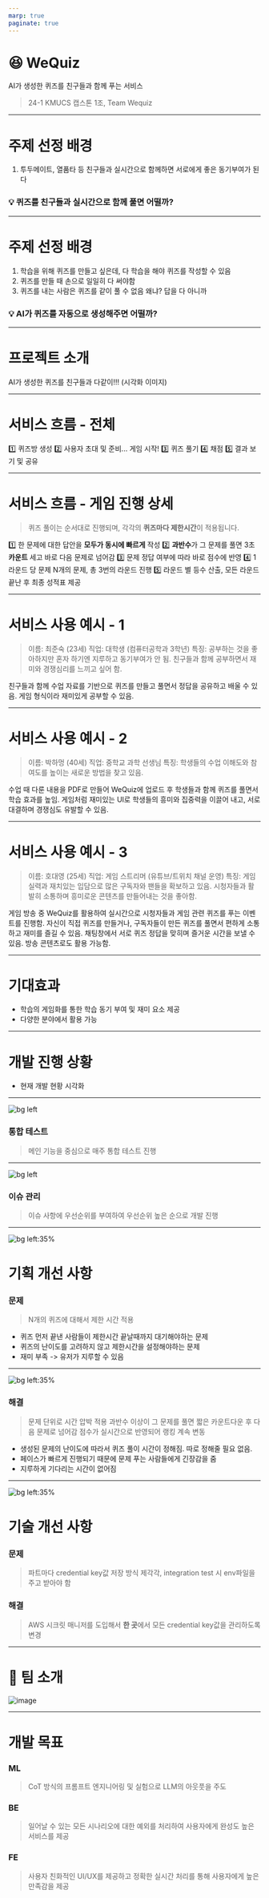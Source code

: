 ```yaml
---
marp: true
paginate: true
---
```



# **😆 WeQuiz**

AI가 생성한 퀴즈를 친구들과 함께 푸는 서비스

> 24-1 KMUCS 캡스톤 1조, Team Wequiz

---

# 주제 선정 배경

1. 투두메이트, 열품타 등 친구들과 실시간으로 함께하면 서로에게 좋은 동기부여가 된다

### 💡 퀴즈를 친구들과 실시간으로 함께 풀면 어떨까?


---

# 주제 선정 배경

1. 학습을 위해 퀴즈를 만들고 싶은데, 다 학습을 해야 퀴즈를 작성할 수 있음
2. 퀴즈를 만들 때 손으로 일일히 다 써야함
3. 퀴즈를 내는 사람은 퀴즈를 같이 풀 수 없음 왜냐? 답을 다 아니까

### 💡 AI가 퀴즈를 자동으로 생성해주면 어떨까?


---

# 프로젝트 소개

AI가 생성한 퀴즈를 친구들과 다같이!!!
(시각화 이미지)


---

# 서비스 흐름 - 전체

1️⃣ 퀴즈방 생성 
2️⃣ 사용자 초대 및 준비... 게임 시작!
3️⃣ 퀴즈 풀기
4️⃣ 채점
5️⃣ 결과 보기 및 공유

---

# 서비스 흐름 - 게임 진행 상세

> 퀴즈 풀이는 순서대로 진행되며,
각각의 **퀴즈마다 제한시간**이 적용됩니다.

1️⃣ 한 문제에 대한 답안을 **모두가 동시에 빠르게** 작성 
2️⃣ **과반수**가 그 문제를 풀면 3초 **카운트** 세고 바로 다음 문제로 넘어감
3️⃣ 문제 정답 여부에 따라 바로 점수에 반영
4️⃣ 1라운드 당 문제 N개의 문제, 총 3번의 라운드 진행
5️⃣ 라운드 별 등수 산출, 모든 라운드 끝난 후 최종 성적표 제공

---


# 서비스 사용 예시 - 1

> 이름: 최준숙  (23세)
직업: 대학생 (컴퓨터공학과 3학년)
특징: 공부하는 것을 좋아하지만 혼자 하기엔 지루하고 동기부여가 안 됨. 친구들과 함께 공부하면서 재미와 경쟁심리를 느끼고 싶어 함.

친구들과 함께 수업 자료를 기반으로 퀴즈를 만들고 풀면서 정답을 공유하고 배울 수 있음. 게임 형식이라 재미있게 공부할 수 있음.


---

# 서비스 사용 예시 - 2
> 이름: 박하멍 (40세)
직업: 중학교 과학 선생님
특징: 학생들의 수업 이해도와 참여도를 높이는 새로운 방법을 찾고 있음.

수업 때 다룬 내용을 PDF로 만들어 WeQuiz에 업로드 후 학생들과 함께 퀴즈를 풀면서 학습 효과를 높임. 게임처럼 재미있는 UI로 학생들의 흥미와 집중력을 이끌어 내고, 서로 대결하며 경쟁심도 유발할 수 있음.


---

# 서비스 사용 예시 - 3
> 이름: 호대영 (25세)
직업: 게임 스트리머 (유튜브/트위치 채널 운영)
특징: 게임 실력과 재치있는 입담으로 많은 구독자와 팬들을 확보하고 있음. 시청자들과 활발히 소통하며 흥미로운 콘텐츠를 만들어내는 것을 좋아함.

게임 방송 중 WeQuiz를 활용하여 실시간으로 시청자들과 게임 관련 퀴즈를 푸는 이벤트를 진행함. 자신이 직접 퀴즈를 만들거나, 구독자들이 만든 퀴즈를 풀면서 편하게 소통하고 재미를 즐길 수 있음. 채팅창에서 서로 퀴즈 정답을 맞히며 즐거운 시간을 보낼 수 있음. 방송 콘텐츠로도 활용 가능함.


---


# 기대효과
- 학습의 게임화를 통한 학습 동기 부여 및 재미 요소 제공
- 다양한 분야에서 활용 가능

---

# 개발 진행 상황

- 현재 개발 현황 시각화

---

![bg left](https://github.com/Team-WeQuiz/wequiz/assets/66217855/9d5c5ba9-edd9-42e3-85a2-bb14845865cf)

### 통합 테스트
> 메인 기능을 중심으로
매주 통합 테스트 진행

---

![bg left](https://github.com/Team-WeQuiz/wequiz/assets/66217855/4183e229-bfb0-4ea7-bf9f-d802f946814e)



### 이슈 관리
> 이슈 사항에 우선순위를 부여하여
우선순위 높은 순으로 개발 진행


---

![bg left:35%](https://github.com/Team-WeQuiz/wequiz/assets/66217855/0afd6db8-a94e-4e19-ac72-8d2e08eb5e76)


# 기획 개선 사항 
### 문제
> N개의 퀴즈에 대해서 제한 시간 적용
- 퀴즈 먼저 끝낸 사람들이 제한시간 끝날때까지 대기해야하는 문제
- 퀴즈의 난이도를 고려하지 않고 제한시간을 설정해야하는 문제
- 재미 부족 -> 유저가 지루할 수 있음

---

![bg left:35%](https://github.com/Team-WeQuiz/wequiz/assets/66217855/b88bdd94-07ed-4535-abc9-b136c8ccb4bf)

### 해결
> 문제 단위로 시간 압박 적용
과반수 이상이 그 문제를 풀면 짧은 카운트다운 후 다음 문제로 넘어감
점수가 실시간으로 반영되어 랭킹 계속 변동

- 생성된 문제의 난이도에 따라서 퀴즈 풀이 시간이 정해짐. 따로 정해줄 필요 없음.
- 페이스가 빠르게 진행되기 때문에 문제 푸는 사람들에게 긴장감을 줌
- 지루하게 기다리는 시간이 없어짐

---

![bg left:35%](https://github.com/Team-WeQuiz/wequiz/assets/66217855/be25be0f-8275-4379-af4b-dd115a5cbb17)

# 기술 개선 사항
### 문제
> 파트마다 credential key값 저장 방식 제각각,
integration test 시 env파일을 주고 받아야 함
### 해결
> AWS 시크릿 매니저를 도입해서 **한 곳**에서 모든 credential key값을 관리하도록 변경

---

# 🚀 팀 소개
![image](https://github.com/Team-WeQuiz/wequiz/assets/66217855/83759386-f1a1-4ce2-9f06-e391808c163c)


---


# 개발 목표
### ML
> CoT 방식의 프롬프트 엔지니어링 및 실험으로  LLM의 아웃풋을 주도
### BE
> 일어날 수 있는 모든 시나리오에 대한 예외를 처리하여 사용자에게 완성도 높은 서비스를 제공
### FE
> 사용자 친화적인 UI/UX를 제공하고 정확한 실시간 처리를 통해 사용자에게 높은 만족감을 제공